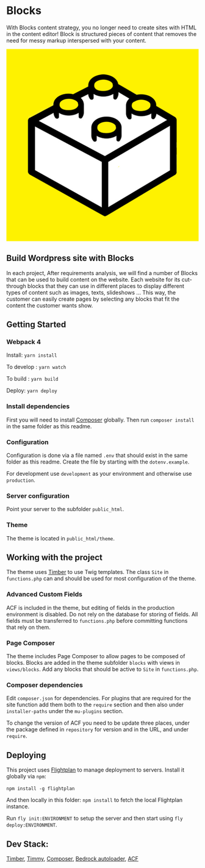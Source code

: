 # Blocks
With Blocks content strategy, you no longer need to create sites with HTML in the content editor! Block is structured pieces of content that removes the need for messy markup interspersed with your content.

![Blocks](https://raw.githubusercontent.com/ehsanpo/Blocks/master/public_html/theme/assets/img/favicon.jpg)

## Build Wordpress site with Blocks

In each project, After requirements analysis, we will find a number of Blocks that can be used to build content on the website. Each website for its cut-through blocks that they can use in different places to display different types of content such as images, texts, slideshows ... This way, the customer can easily create pages by selecting any blocks that fit the content the customer wants show.

## Getting Started

### Webpack 4
Install:
`yarn install`

To develop :
`yarn watch `

 To build :
`yarn build `

Deploy: 
`yarn deploy`


### Install dependencies

First you will need to install [Composer](https://getcomposer.org/) globally. Then run `composer install` in the same folder as this readme.

### Configuration

Configuration is done via a file named `.env` that should exist in the same folder as this readme. Create the file by starting with the `dotenv.example`.

For development use `development` as your environment and otherwise use `production`.

### Server configuration

Point your server to the subfolder `public_html`.

### Theme

The theme is located in `public_html/theme`.


## Working with the project

The theme uses [Timber](https://github.com/jarednova/timber/wiki) to use Twig templates. The class `Site` in `functions.php` can and should be used for most configuration of the theme.

### Advanced Custom Fields

ACF is included in the theme, but editing of fields in the production environment is disabled. Do not rely on the database for storing of fields. All fields must be transferred to `functions.php` before committing functions that rely on them.

### Page Composer

The theme includes Page Composer to allow pages to be composed of blocks. Blocks are added in the theme subfolder `blocks` with views in `views/blocks`. Add any blocks that should be active to `Site` in `functions.php`.

### Composer dependencies

Edit `composer.json` for dependencies. For plugins that are required for the site function add them both to the `require` section and then also under `installer-paths` under the `mu-plugins` section.

To change the version of ACF you need to be update three places, under the package defined in `repository` for version and in the URL, and under `require`.

## Deploying

This project uses [Flightplan](https://github.com/pstadler/flightplan) to manage deployment to servers. Install it globally via `npm`:

`npm install -g flightplan`

And then locally in this folder: `npm install` to fetch the local Flightplan instance.

Run `fly init:ENVIRONMENT` to setup the server and then start using `fly deploy:ENVIRONMENT`.

## Dev Stack: 
[Timber](https://github.com/timber/timber),  [Timmy](https://github.com/mindkomm/timmy), [Composer](), [Bedrock autoloader](https://roots.io/bedrock/docs/mu-plugins-autoloader/), [ACF](https://www.advancedcustomfields.com/)
